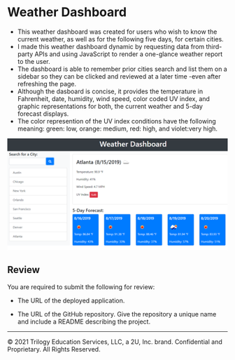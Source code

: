 # Weather Dashboard

* This weather dashboard was created for users who wish to know the current weather, as well as for the following five days, for certain cities. 
* I made this weather dashboard dynamic by requesting data from third-party APIs and using JavaScript to render a one-glance weather report to the user.
* The dashboard is able to remember prior cities search and list them on a sidebar so they can be clicked and reviewed at a later time -even after refreshing the page.
* Although the dasboard is concise, it provides the temperature in Fahrenheit, date, humidity, wind speed, color coded UV index, and graphic representations for both, the current weather and 5-day forecast displays.
* The color represention of the UV index conditions have the following meaning: green: low, orange: medium, red: high, and violet:very high.


![weather dashboard demo](./Assets/06-server-side-apis-homework-demo.png)

## Review

You are required to submit the following for review:

* The URL of the deployed application.

* The URL of the GitHub repository. Give the repository a unique name and include a README describing the project.

- - -
© 2021 Trilogy Education Services, LLC, a 2U, Inc. brand. Confidential and Proprietary. All Rights Reserved.
